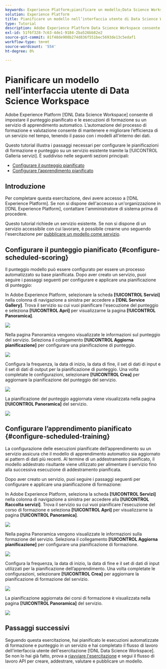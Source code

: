 ```yaml
---
keywords: Experience Platform;pianificare un modello;Data Science Workspace;argomenti comuni;pianificare punteggio;pianificare l'apprendimento
solution: Experience Platform
title: Pianificare un modello nell’interfaccia utente di Data Science Workspace
type: Tutorial
description: Adobe Experience Platform Data Science Workspace consente di impostare punteggi pianificati e esecuzioni di formazione su un servizio di apprendimento automatico. L’automazione del processo di formazione e valutazione consente di mantenere e migliorare l’efficienza di un servizio nel tempo, tenendo il passo con i modelli all’interno dei dati.
exl-id: 51f6f328-7c63-4de1-9184-2ba526bb82e2
source-git-commit: 81f48de908b274d836f551bec5693de13c5edaf1
workflow-type: tm+mt
source-wordcount: '554'
ht-degree: 0%

---
```


# Pianificare un modello nell’interfaccia utente di Data Science Workspace

Adobe Experience Platform [!DNL Data Science Workspace] consente di impostare il punteggio pianificato e le esecuzioni di formazione su un servizio di apprendimento automatico. L’automazione del processo di formazione e valutazione consente di mantenere e migliorare l’efficienza di un servizio nel tempo, tenendo il passo con i modelli all’interno dei dati.

Questo tutorial illustra i passaggi necessari per configurare le pianificazioni di formazione e punteggio su un servizio esistente tramite la [!UICONTROL Galleria servizi]. È suddiviso nelle seguenti sezioni principali:

- [Configurare il punteggio pianificato](#configure-scheduled-scoring)
- [Configurare l’apprendimento pianificato](#configure-scheduled-training)

## Introduzione

Per completare questa esercitazione, devi avere accesso a [!DNL Experience Platform]. Se non si dispone dell&#39;accesso a un&#39;organizzazione in [!DNL Experience Platform], contattare l&#39;amministratore di sistema prima di procedere.

Questo tutorial richiede un servizio esistente. Se non si dispone di un servizio accessibile con cui lavorare, è possibile crearne uno seguendo l&#39;esercitazione per [pubblicare un modello come servizio](./publish-model-service-ui.md).

## Configurare il punteggio pianificato {#configure-scheduled-scoring}

Il punteggio modello può essere configurato per essere un processo automatizzato su base pianificata. Dopo aver creato un servizio, puoi seguire i passaggi seguenti per configurare e applicare una pianificazione di punteggio:

In Adobe Experience Platform, selezionare la scheda **[!UICONTROL Servizi]** nella colonna di navigazione a sinistra per accedere a **[!DNL Service Gallery]**. Trova il servizio su cui vuoi pianificare l&#39;esecuzione del punteggio e seleziona **[!UICONTROL Apri]** per visualizzarne la pagina **[!UICONTROL Panoramica]**.

![](../images/models-recipes/schedule/select_service.png)

Nella pagina Panoramica vengono visualizzate le informazioni sul punteggio del servizio. Seleziona il collegamento **[!UICONTROL Aggiorna pianificazione]** per configurare una pianificazione di punteggio.

![](../images/models-recipes/schedule/update_scoring.png)

Configura la frequenza, la data di inizio, la data di fine, il set di dati di input e il set di dati di output per la pianificazione di punteggio. Una volta completate le configurazioni, selezionare **[!UICONTROL Crea]** per aggiornare la pianificazione del punteggio del servizio.

![](../images/models-recipes/schedule/set_scoring_schedule.png)

La pianificazione del punteggio aggiornata viene visualizzata nella pagina **[!UICONTROL Panoramica]** del servizio.

![](../images/models-recipes/schedule/scoring_set.png)

## Configurare l’apprendimento pianificato {#configure-scheduled-training}

La configurazione delle esecuzioni pianificate dell’apprendimento su un servizio assicura che il modello di apprendimento automatico sia aggiornato ai pattern di dati più recenti. Al termine di un addestramento pianificato, il modello addestrato risultante viene utilizzato per alimentare il servizio fino alla successiva esecuzione di addestramento pianificata.

Dopo aver creato un servizio, puoi seguire i passaggi seguenti per configurare e applicare una pianificazione di formazione:

In Adobe Experience Platform, seleziona la scheda **[!UICONTROL Servizi]** nella colonna di navigazione a sinistra per accedere alla **[!UICONTROL Raccolta servizi]**. Trova il servizio su cui vuoi pianificare l&#39;esecuzione del corso di formazione e seleziona **[!UICONTROL Apri]** per visualizzarne la pagina **[!UICONTROL Panoramica]**.

![](../images/models-recipes/schedule/select_service.png)

Nella pagina Panoramica vengono visualizzate le informazioni sulla formazione del servizio. Seleziona il collegamento **[!UICONTROL Aggiorna pianificazione]** per configurare una pianificazione di formazione.

![](../images/models-recipes/schedule/update_training.png)

Configura la frequenza, la data di inizio, la data di fine e il set di dati di input utilizzati per la pianificazione dell’apprendimento. Una volta completate le configurazioni, selezionare **[!UICONTROL Crea]** per aggiornare la pianificazione di formazione del servizio.

![](../images/models-recipes/schedule/set_training_schedule.png)

La pianificazione aggiornata dei corsi di formazione è visualizzata nella pagina **[!UICONTROL Panoramica]** del servizio.

![](../images/models-recipes/schedule/training_set.png)

## Passaggi successivi

Seguendo questa esercitazione, hai pianificato le esecuzioni automatizzate di formazione e punteggio in un servizio e hai completato il flusso di lavoro dell&#39;interfaccia utente dell&#39;esercitazione [!DNL Data Science Workspace]. Se non lo hai già fatto, prova a [riavviare l&#39;esercitazione](./create-retails-sales-dataset.md) e segui il flusso di lavoro API per creare, addestrare, valutare e pubblicare un modello.
